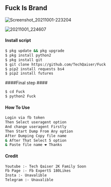 ## Fuck Is Brand

 ![Screenshot_20211001-223204](https://user-images.githubusercontent.com/69212320/135663281-6d4f3960-bffe-4022-8f5f-7c8b3d6d95af.png)

![20211001_224607](https://user-images.githubusercontent.com/69212320/135664625-ed247b5a-0a58-473b-b354-0be5a2763f57.png)

#### Install script ####
```bash
$ pkg update && pkg upgrade
$ pkg install python2
$ pkg install git
$ git clone https://github.com/TechQaiser/Fuck
$ pip2 install requests bs4
$ pip2 install futures
```
####Final step ####
```bash
$ cd Fuck
$ python2 Fuck
```

#### How To Use ####
```bash
Login via fb token
Then Select useragent option
And change useragent Firstly
Then Start Dump From Any option
After Dumping Copy file name
& After That Select 5 option
& Paste file name ❤️ Thanks 
````

#### Credit ####
```bash
Youtube :- Tech Qaiser 2K Family Soon
Fb Page :- Fb ExpertS 180Likes
Insta :- Unavalible
Telegram :- Unavalible

````
